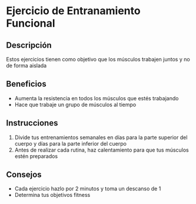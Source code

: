  # Ejercicio de Entranamiento Funcional

 ## Descripción
 Estos ejercicios tienen como objetivo que los músculos trabajen juntos y no de forma aislada
  
## Beneficios
- Aumenta la resistencia en todos los músculos que estés trabajando 
- Hace que trabaje un grupo de músculos al tiempo

## Instrucciones
1. Divide tus entrenamientos semanales en días para la parte superior del cuerpo y días para la parte inferior del cuerpo
2. Antes de realizar cada rutina, haz calentamiento para que tus músculos estén preparados

## Consejos
- Cada ejercicio hazlo por 2 minutos y toma un descanso de 1
- Determina tus objetivos fitness
